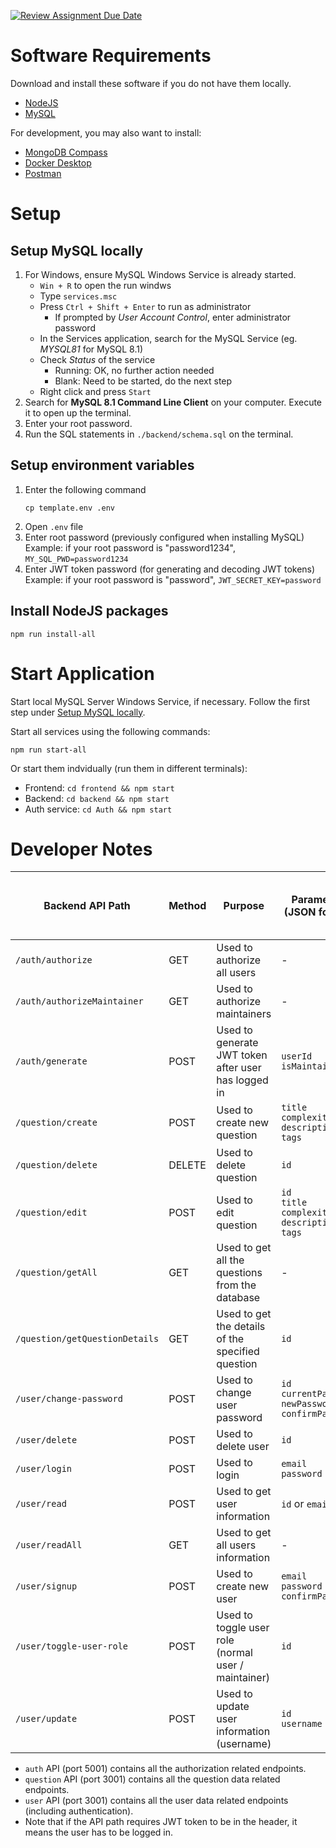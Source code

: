 [![Review Assignment Due Date](https://classroom.github.com/assets/deadline-readme-button-24ddc0f5d75046c5622901739e7c5dd533143b0c8e959d652212380cedb1ea36.svg)](https://classroom.github.com/a/6BOvYMwN)

# Software Requirements

Download and install these software if you do not have them locally.

- [NodeJS](https://nodejs.org/en/download)
- [MySQL](https://dev.mysql.com/downloads/mysql/)

For development, you may also want to install:

- [MongoDB Compass](https://www.mongodb.com/try/download/compass)
- [Docker Desktop](https://www.docker.com/get-started/)
- [Postman](https://www.postman.com/downloads/)

# Setup

## Setup MySQL locally

1. For Windows, ensure MySQL Windows Service is already started.
   - `Win + R` to open the run windws
   - Type `services.msc`
   - Press `Ctrl + Shift + Enter` to run as administrator
     - If prompted by _User Account Control_, enter administrator password
   - In the Services application, search for the MySQL Service (eg. _MYSQL81_ for MySQL 8.1)
   - Check _Status_ of the service
     - Running: OK, no further action needed
     - Blank: Need to be started, do the next step
   - Right click and press `Start`
2. Search for **MySQL 8.1 Command Line Client** on your computer. Execute it to open up the terminal.
3. Enter your root password.
4. Run the SQL statements in `./backend/schema.sql` on the terminal.

## Setup environment variables

1. Enter the following command
   ```
   cp template.env .env
   ```
2. Open `.env` file
3. Enter root password (previously configured when installing MySQL)  
   Example: if your root password is "password1234",
   `MY_SQL_PWD=password1234`
4. Enter JWT token password (for generating and decoding JWT tokens)  
   Example: if your root password is "password",
   `JWT_SECRET_KEY=password`

## Install NodeJS packages

```
npm run install-all
```

# Start Application

Start local MySQL Server Windows Service, if necessary. Follow the first step under [Setup MySQL locally](#setup-mysql-locally).

Start all services using the following commands:

```
npm run start-all
```

Or start them indvidually (run them in different terminals):

- Frontend: `cd frontend && npm start`
- Backend: `cd backend && npm start`
- Auth service: `cd Auth && npm start`

# Developer Notes

| Backend API Path               | Method | Purpose                                             | Parameters (JSON format)                                              | Require JWT token to be in header? | Does user have to be maintainer? |
| ------------------------------ | ------ | --------------------------------------------------- | --------------------------------------------------------------------- | ---------------------------------- | -------------------------------- |
| `/auth/authorize`              | GET    | Used to authorize all users                         | -                                                                     | Yes                                | No                               |
| `/auth/authorizeMaintainer`    | GET    | Used to authorize maintainers                       | -                                                                     | Yes                                | Yes                              |
| `/auth/generate`               | POST   | Used to generate JWT token after user has logged in | `userId` <br> `isMaintainer`                                          | No                                 | -                                |
| `/question/create`             | POST   | Used to create new question                         | `title` <br> `complexity` <br> `description` <br> `tags`              | Yes                                | Yes                              |
| `/question/delete`             | DELETE | Used to delete question                             | `id`                                                                  | Yes                                | Yes                              |
| `/question/edit`               | POST   | Used to edit question                               | `id` <br> `title` <br> `complexity` <br> `description` <br> `tags`    | Yes                                | Yes                              |
| `/question/getAll`             | GET    | Used to get all the questions from the database     | -                                                                     | Yes                                | No                               |
| `/question/getQuestionDetails` | GET    | Used to get the details of the specified question   | `id`                                                                  | Yes                                | No                               |
| `/user/change-password`        | POST   | Used to change user password                        | `id` <br> `currentPassword` <br> `newPassword` <br> `confirmPassword` | Yes                                | No                               |
| `/user/delete`                 | POST   | Used to delete user                                 | `id`                                                                  | Yes                                | No                               |
| `/user/login`                  | POST   | Used to login                                       | `email` <br> `password`                                               | No                                 | -                                |
| `/user/read`                   | POST   | Used to get user information                        | `id` or `email`                                                       | Yes                                | No                               |
| `/user/readAll`                | GET    | Used to get all users information                   | -                                                                     | Yes                                | Yes                              |
| `/user/signup`                 | POST   | Used to create new user                             | `email` <br> `password` <br> `confirmPassword`                        | No                                 | -                                |
| `/user/toggle-user-role`       | POST   | Used to toggle user role (normal user / maintainer) | `id`                                                                  | Yes                                | Yes                              |
| `/user/update`                 | POST   | Used to update user information (username)          | `id` <br> `username`                                                  | Yes                                | No                               |

- `auth` API (port 5001) contains all the authorization related endpoints.
- `question` API (port 3001) contains all the question data related endpoints.
- `user` API (port 3001) contains all the user data related endpoints (including authentication).
- Note that if the API path requires JWT token to be in the header, it means the user has to be logged in.
